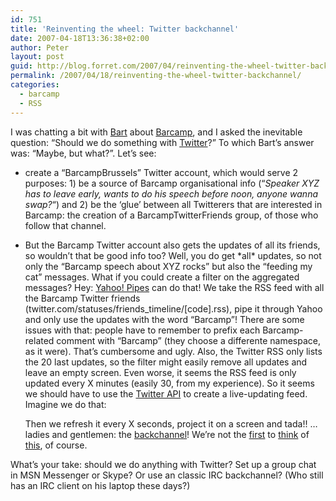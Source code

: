 ```yaml
---
id: 751
title: 'Reinventing the wheel: Twitter backchannel'
date: 2007-04-18T13:36:38+02:00
author: Peter
layout: post
guid: http://blog.forret.com/2007/04/reinventing-the-wheel-twitter-backchannel/
permalink: /2007/04/18/reinventing-the-wheel-twitter-backchannel/
categories:
  - barcamp
  - RSS
---
```

I was chatting a bit with [Bart](http://www.ondernemeringent.be) about [Barcamp](http://barcamp.forret.com), and I asked the inevitable question: &#8220;Should we do something with [Twitter](http://www.twitter.com)?&#8221; To which Bart&#8217;s answer was: &#8220;Maybe, but what?&#8221;. Let&#8217;s see:

  * create a &#8220;BarcampBrussels&#8221; Twitter account, which would serve 2 purposes: 1) be a source of Barcamp organisational info (&#8220;_Speaker XYZ has to leave early, wants to do his speech before noon, anyone wanna swap?_&#8220;) and 2) be the &#8216;glue&#8217; between all Twitterers that are interested in Barcamp: the creation of a BarcampTwitterFriends group, of those who follow that channel.
  * But the Barcamp Twitter account also gets the updates of all its friends, so wouldn&#8217;t that be good info too? Well, you do get \*all\* updates, so not only the &#8220;Barcamp speech about XYZ rocks&#8221; but also the &#8220;feeding my cat&#8221; messages. What if you could create a filter on the aggregated messages? Hey: [Yahoo! Pipes](http://pipes.yahoo.com) can do that! We take the RSS feed with all the Barcamp Twitter friends (twitter.com/statuses/friends_timeline/[code].rss), pipe it through Yahoo and only use the updates with the word &#8220;Barcamp&#8221;! 
    There are some issues with that: people have to remember to prefix each Barcamp-related comment with &#8220;Barcamp&#8221; (they choose a differente namespace, as it were). That&#8217;s cumbersome and ugly. Also, the Twitter RSS only lists the 20 last updates, so the filter might easily remove all updates and leave an empty screen. Even worse, it seems the RSS feed is only updated every X minutes (easily 30, from my experience). So it seems we should have to use the [Twitter API](http://twitter.com/help/api) to create a live-updating feed. Imagine we do that:
    
    Then we refresh it every X seconds, project it on a screen and tada!! &#8230; ladies and gentlemen: the [backchannel](http://en.wikipedia.org/wiki/Backchannel)! We&#8217;re not the [first](http://blogs.zdnet.com/social/?p=110) to [think](http://irish.typepad.com/irisheyes/2007/03/twitter_the_off.html) of [this](http://with.gilbert.org/2007/03/12/twitter-as-microblogging-timelog-and-team-tool), of course. </li> </ul> 
    
    What&#8217;s your take: should we do anything with Twitter? Set up a group chat in MSN Messenger or Skype? Or use an classic IRC backchannel? (Who still has an IRC client on his laptop these days?)